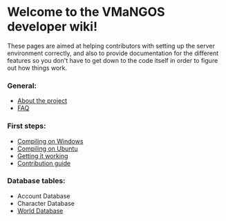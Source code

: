 # Welcome to the VMaNGOS developer wiki!

These pages are aimed at helping contributors with setting up the server environment correctly, and also to provide documentation for the different features so you don't have to get down to the code itself in order to figure out how things work.

### General:
* [About the project](https://github.com/vmangos/wiki/wiki/About-the-project)
* [FAQ](https://github.com/vmangos/wiki/wiki/Frequently-Asked-Questions)


### First steps:
* [Compiling on Windows](https://github.com/vmangos/wiki/wiki/Compiling-on-Windows)
* [Compiling on Ubuntu](https://github.com/vmangos/wiki/wiki/Compiling-on-Ubuntu)
* [Getting it working](https://github.com/vmangos/wiki/wiki/Getting-it-working)
* [Contribution guide](https://github.com/vmangos/wiki/wiki/Contribution-guide)


### Database tables:
* Account Database
* Character Database
* [World Database](https://github.com/vmangos/wiki/wiki/World-Database)
